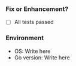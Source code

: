 ### Fix or Enhancement?


- [ ] All tests passed

### Environment
- OS: Write here
- Go version: Write here